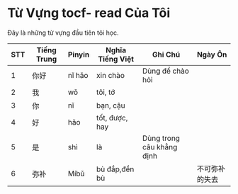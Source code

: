 # Từ Vựng tocf- read Của Tôi

Đây là những từ vựng đầu tiên tôi học.

| STT | Tiếng Trung | Pinyin | Nghĩa Tiếng Việt | Ghi Chú | Ngày Ôn |
|-----|-------------|--------|------------------|---------|---------|
| 1 | 你好 | nǐ hǎo | xin chào | Dùng để chào hỏi | |
| 2 | 我 | wǒ | tôi, tớ | | |
| 3 | 你 | nǐ | bạn, cậu | | |
| 4 | 好 | hǎo | tốt, được, hay | | |
| 5 | 是 | shì | là | Dùng trong câu khẳng định | |
| 6 | 弥补 | Míbǔ| bù đắp,đền bù  | | 不可弥补的失去|
